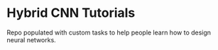 # Hybrid CNN Tutorials
Repo populated with custom tasks to help people learn how to design neural networks.

